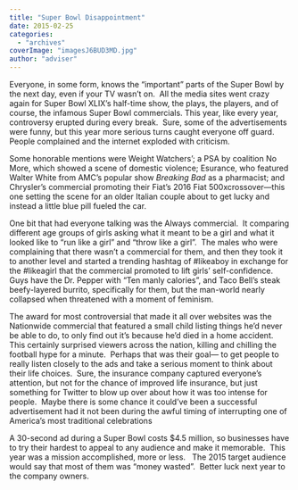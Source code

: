 ```yaml
---
title: "Super Bowl Disappointment"
date: 2015-02-25
categories: 
  - "archives"
coverImage: "imagesJ6BUD3MD.jpg"
author: "adviser"
---
```


Everyone, in some form, knows the “important” parts of the Super Bowl by the next day, even if your TV wasn’t on.  All the media sites went crazy again for Super Bowl XLIX’s half-time show, the plays, the players, and of course, the infamous Super Bowl commercials. This year, like every year, controversy erupted during every break.  Sure, some of the advertisements were funny, but this year more serious turns caught everyone off guard.  People complained and the internet exploded with criticism.

Some honorable mentions were Weight Watchers’; a PSA by coalition No More, which showed a scene of domestic violence; Esurance, who featured Walter White from AMC’s popular show _Breaking Bad_ as a pharmacist; and Chrysler’s commercial promoting their Fiat’s 2016 Fiat 500xcrossover—this one setting the scene for an older Italian couple about to get lucky and instead a little blue pill fueled the car.

One bit that had everyone talking was the Always commercial.  It comparing different age groups of girls asking what it meant to be a girl and what it looked like to “run like a girl” and “throw like a girl”.  The males who were complaining that there wasn’t a commercial for them, and then they took it to another level and started a trending hashtag of #likeaboy in exchange for the #likeagirl that the commercial promoted to lift girls’ self-confidence.  Guys have the Dr. Pepper with “Ten manly calories”, and Taco Bell’s steak beefy-layered burrito, specifically for them, but the man-world nearly collapsed when threatened with a moment of feminism.

The award for most controversial that made it all over websites was the Nationwide commercial that featured a small child listing things he’d never be able to do, to only find out it’s because he’d died in a home accident.  This certainly surprised viewers across the nation, killing and chilling the football hype for a minute.  Perhaps that was their goal— to get people to really listen closely to the ads and take a serious moment to think about their life choices.  Sure, the insurance company captured everyone’s attention, but not for the chance of improved life insurance, but just something for Twitter to blow up over about how it was too intense for people.  Maybe there is some chance it could’ve been a successful advertisement had it not been during the awful timing of interrupting one of America’s most traditional celebrations

A 30-second ad during a Super Bowl costs $4.5 million, so businesses have to try their hardest to appeal to any audience and make it memorable.  This year was a mission accomplished, more or less.   The 2015 target audience would say that most of them was “money wasted”.  Better luck next year to the company owners.
